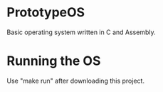 # PrototypeOS

  Basic operating system written in C and Assembly.

# Running the OS
  Use "make run" after downloading this project.
